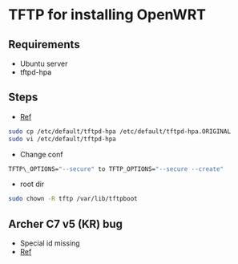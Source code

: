 # TFTP for installing OpenWRT

## Requirements
- Ubuntu server
- tftpd-hpa

## Steps
- [Ref](https://help.ubuntu.com/community/TFTP)
```bash
sudo cp /etc/default/tftpd-hpa /etc/default/tftpd-hpa.ORIGINAL
sudo vi /etc/default/tftpd-hpa
```

- Change conf
```bash
TFTP\_OPTIONS="--secure" to TFTP_OPTIONS="--secure --create"
```

- root dir
```bash
sudo chown -R tftp /var/lib/tftpboot
```

## Archer C7 v5 (KR) bug
  - Special id missing
  - [Ref](https://forum.openwrt.org/t/support-for-tp-link-archer-c7-v5-ru/28402)
